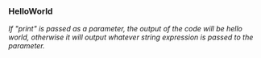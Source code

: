 ### HelloWorld

*If "print" is passed as a parameter, the output of the code will be hello world, otherwise it will output whatever string expression is passed to the parameter.*

